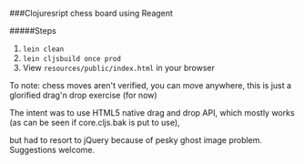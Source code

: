 ###Clojuresript chess board using Reagent

#####Steps
1. `lein clean`
2. `lein cljsbuild once prod`
3. View `resources/public/index.html` in your browser

To note: chess moves aren't verified, you can move anywhere, this is just a glorified drag'n  drop exercise (for now)

The intent was to use HTML5 native drag and drop API, which mostly works (as can be seen if core.cljs.bak is put to use),

but had to resort to jQuery because of pesky ghost image problem. Suggestions welcome.
